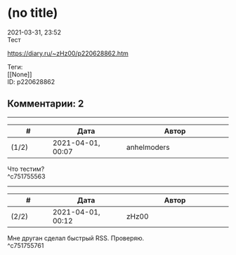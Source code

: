 (no title)
==========

  
2021-03-31, 23:52  
 Тест   
  
<https://diary.ru/~zHz00/p220628862.htm>  
  
Теги:  
[[None]]  
ID: p220628862  


Комментарии: 2
--------------

  


---



|         #         |              Дата              |                     Автор                     |           ID           |
| --- | --- | --- | --- |
| (1/2) | 2021-04-01, 00:07 | anhelmoders | c751755563 |

  
 Что тестим?   
 ^c751755563

---



|         #         |              Дата              |                     Автор                     |           ID           |
| --- | --- | --- | --- |
| (2/2) | 2021-04-01, 00:12 | zHz00 | c751755761 |

  
 Мне друган сделал быстрый RSS. Проверяю.   
 ^c751755761